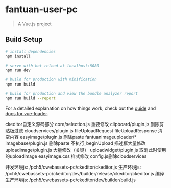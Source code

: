 # fantuan-user-pc

> A Vue.js project

## Build Setup

``` bash
# install dependencies
npm install

# serve with hot reload at localhost:8080
npm run dev

# build for production with minification
npm run build

# build for production and view the bundle analyzer report
npm run build --report
```

For a detailed explanation on how things work, check out the [guide](http://vuejs-templates.github.io/webpack/) and [docs for vue-loader](http://vuejs.github.io/vue-loader).




ckeditor自定义源码部分
core/selection.js 重要修改
clipboard/plugin.js 删除剪贴板过滤
cloudservices/plugin.js fileUploadRequest fileUploadResponse  清空内容
easyimage/plugin.js 删除paste
fantuanimageuploader/*
imagebase/plugin.js 删除paste 不执行_beginUpload 描述框大量修改
uploadimage/plugin.js 大量修改（关键）
uploadwidget/plugin.js 取消此时使用的uploadimage
easyimage.css 样式修改
config.js删除cloudservices



开发环境js:
/pch5/cwebassets-pc/ckeditor/ckeditor.js
生产环境js:
/pch5/cwebassets-pc/ckeditor/dev/builder/release/ckeditor/ckeditor.js
编译生产环境js:
/pch5/cwebassets-pc/ckeditor/dev/builder/build.js